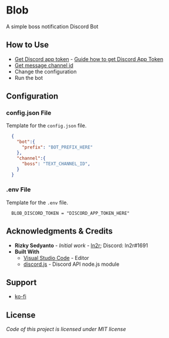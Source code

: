 # Blob
A simple boss notification Discord Bot

## How to Use
* [Get Discord app token](https://discordapp.com/developers/applications/) - [Guide how to get Discord App Token](https://anidiots.guide/getting-started/getting-started-long-version)
* [Get message channel id](https://www.reddit.com/r/discordapp/comments/50thqr/finding_channel_id/)
* Change the configuration
* Run the bot

## Configuration
### config.json File
Template for the `config.json` file.
```json
  {
    "bot":{
      "prefix": "BOT_PREFIX_HERE"
    },
    "channel":{
      "boss": "TEXT_CHANNEL_ID",
    }
  }
```
### .env File
Template for the `.env` file.
```env
  BLOB_DISCORD_TOKEN = "DISCORD_APP_TOKEN_HERE"
```

## Acknowledgments & Credits
* **Rizky Sedyanto** - *Initial work* - [ln2r](https://ln2r.tumblr.com/); Discord: ln2r#1691
* **Built With**
  * [Visual Studio Code](https://code.visualstudio.com/) - Editor
  * [discord.js](https://discord.js.org/) - Discord API node.js module

## Support
* [ko-fi](https://ko-fi.com/ln2rworks)

## License
*Code of this project is licensed under MIT license*
